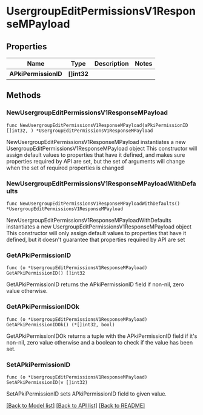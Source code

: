 # UsergroupEditPermissionsV1ResponseMPayload

## Properties

Name | Type | Description | Notes
------------ | ------------- | ------------- | -------------
**APkiPermissionID** | **[]int32** |  | 

## Methods

### NewUsergroupEditPermissionsV1ResponseMPayload

`func NewUsergroupEditPermissionsV1ResponseMPayload(aPkiPermissionID []int32, ) *UsergroupEditPermissionsV1ResponseMPayload`

NewUsergroupEditPermissionsV1ResponseMPayload instantiates a new UsergroupEditPermissionsV1ResponseMPayload object
This constructor will assign default values to properties that have it defined,
and makes sure properties required by API are set, but the set of arguments
will change when the set of required properties is changed

### NewUsergroupEditPermissionsV1ResponseMPayloadWithDefaults

`func NewUsergroupEditPermissionsV1ResponseMPayloadWithDefaults() *UsergroupEditPermissionsV1ResponseMPayload`

NewUsergroupEditPermissionsV1ResponseMPayloadWithDefaults instantiates a new UsergroupEditPermissionsV1ResponseMPayload object
This constructor will only assign default values to properties that have it defined,
but it doesn't guarantee that properties required by API are set

### GetAPkiPermissionID

`func (o *UsergroupEditPermissionsV1ResponseMPayload) GetAPkiPermissionID() []int32`

GetAPkiPermissionID returns the APkiPermissionID field if non-nil, zero value otherwise.

### GetAPkiPermissionIDOk

`func (o *UsergroupEditPermissionsV1ResponseMPayload) GetAPkiPermissionIDOk() (*[]int32, bool)`

GetAPkiPermissionIDOk returns a tuple with the APkiPermissionID field if it's non-nil, zero value otherwise
and a boolean to check if the value has been set.

### SetAPkiPermissionID

`func (o *UsergroupEditPermissionsV1ResponseMPayload) SetAPkiPermissionID(v []int32)`

SetAPkiPermissionID sets APkiPermissionID field to given value.



[[Back to Model list]](../README.md#documentation-for-models) [[Back to API list]](../README.md#documentation-for-api-endpoints) [[Back to README]](../README.md)


